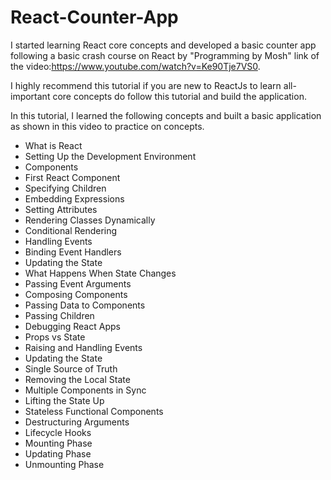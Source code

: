 # React-Counter-App
I started learning React core concepts and developed a basic counter app following a basic crash course on React by "Programming by Mosh" link of the video:https://www.youtube.com/watch?v=Ke90Tje7VS0.

I highly recommend this tutorial if you are new to ReactJs to learn all-important core concepts do follow this tutorial and build the application.
 
In this tutorial, I learned the following concepts and built a basic application as shown in this video to practice on concepts.
- What is React
- Setting Up the Development Environment 
- Components
- First React Component
- Specifying Children
- Embedding Expressions
- Setting Attributes
- Rendering Classes Dynamically
- Conditional Rendering
- Handling Events
- Binding Event Handlers
- Updating the State
- What Happens When State Changes 
- Passing Event Arguments
- Composing Components
- Passing Data to Components
- Passing Children
- Debugging React Apps
- Props vs State
- Raising and Handling Events
- Updating the State
- Single Source of Truth
- Removing the Local State
- Multiple Components in Sync 
- Lifting the State Up
- Stateless Functional Components
- Destructuring Arguments
- Lifecycle Hooks
- Mounting Phase 
- Updating Phase 
- Unmounting Phase
